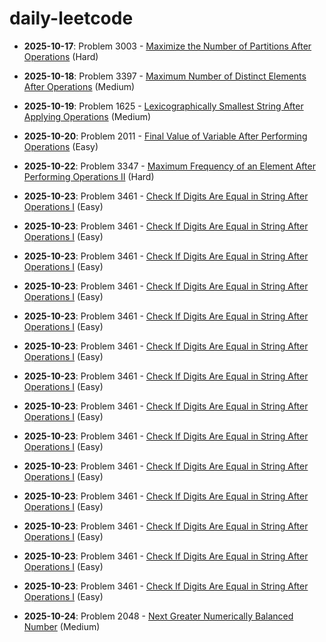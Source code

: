 # daily-leetcode

- **2025-10-17**: Problem 3003 - [Maximize the Number of Partitions After Operations](solutions/2025/10/README-2025-10-17.md) (Hard)

- **2025-10-18**: Problem 3397 - [Maximum Number of Distinct Elements After Operations](solutions/2025/10/README-2025-10-18.md) (Medium)

- **2025-10-19**: Problem 1625 - [Lexicographically Smallest String After Applying Operations](solutions/2025/10/README-2025-10-19.md) (Medium)

- **2025-10-20**: Problem 2011 - [Final Value of Variable After Performing Operations](solutions/2025/10/README-2025-10-20.md) (Easy)

- **2025-10-22**: Problem 3347 - [Maximum Frequency of an Element After Performing Operations II](solutions/2025/10/README-2025-10-22.md) (Hard)

- **2025-10-23**: Problem 3461 - [Check If Digits Are Equal in String After Operations I](solutions/2025/10/README-2025-10-23.md) (Easy)

- **2025-10-23**: Problem 3461 - [Check If Digits Are Equal in String After Operations I](solutions/2025/10/README-2025-10-23.md) (Easy)

- **2025-10-23**: Problem 3461 - [Check If Digits Are Equal in String After Operations I](solutions/2025/10/README-2025-10-23.md) (Easy)

- **2025-10-23**: Problem 3461 - [Check If Digits Are Equal in String After Operations I](solutions/2025/10/README-2025-10-23.md) (Easy)

- **2025-10-23**: Problem 3461 - [Check If Digits Are Equal in String After Operations I](solutions/2025/10/README-2025-10-23.md) (Easy)

- **2025-10-23**: Problem 3461 - [Check If Digits Are Equal in String After Operations I](solutions/2025/10/README-2025-10-23.md) (Easy)

- **2025-10-23**: Problem 3461 - [Check If Digits Are Equal in String After Operations I](solutions/2025/10/README-2025-10-23.md) (Easy)

- **2025-10-23**: Problem 3461 - [Check If Digits Are Equal in String After Operations I](solutions/2025/10/README-2025-10-23.md) (Easy)

- **2025-10-23**: Problem 3461 - [Check If Digits Are Equal in String After Operations I](solutions/2025/10/README-2025-10-23.md) (Easy)

- **2025-10-23**: Problem 3461 - [Check If Digits Are Equal in String After Operations I](solutions/2025/10/README-2025-10-23.md) (Easy)

- **2025-10-23**: Problem 3461 - [Check If Digits Are Equal in String After Operations I](solutions/2025/10/README-2025-10-23.md) (Easy)

- **2025-10-23**: Problem 3461 - [Check If Digits Are Equal in String After Operations I](solutions/2025/10/README-2025-10-23.md) (Easy)

- **2025-10-23**: Problem 3461 - [Check If Digits Are Equal in String After Operations I](solutions/2025/10/README-2025-10-23.md) (Easy)

- **2025-10-23**: Problem 3461 - [Check If Digits Are Equal in String After Operations I](solutions/2025/10/README-2025-10-23.md) (Easy)

- **2025-10-24**: Problem 2048 - [Next Greater Numerically Balanced Number](solutions/2025/10/README-2025-10-24.md) (Medium)
